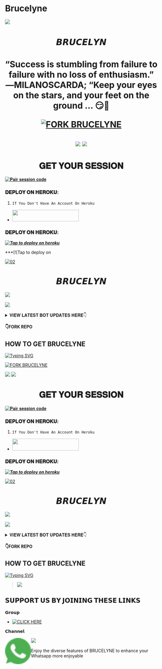 # Brucelyne
<a><img src='https://i.imgur.com/LyHic3i.gif'/></a>
<h1 align="center"> 𝘽𝙍𝙐𝘾𝙀𝙇𝙔𝙉 </h1>

 
<h1 align="center"> “Success is stumbling from failure to failure with no loss of enthusiasm.” ―MILANOSCARDA; “Keep your eyes on the stars, and your feet on the ground ...
 😏🙏


 


<a href="https://github.com/Milanoscarda2/Bruceleee/fork"><img src="https://img.shields.io/badge/CLICK%20HERE-white" alt="FORK BRUCELYNE" width="150"></a>


<a><img src='https://i.imgur.com/LyHic3i.gif'/></a>
<a><img src='https://i.imgur.com/LyHic3i.gif'/></a>
 <h1 align="center">  𝐆𝐄𝐓 𝐘𝐎𝐔𝐑 𝐒𝐄𝐒𝐒𝐈𝐎𝐍 </h1>
  <a href="https://keith-sessions-pi5z.onrender.com"><img src="https://img.shields.io/badge/Pair%20session%20code-white" alt="𝐏𝐚𝐢𝐫 𝐬𝐞𝐬𝐬𝐢𝐨𝐧 𝐜𝐨𝐝𝐞" width="300"></a>



###  𝐃𝐄𝐏𝐋𝐎𝐘 𝐎𝐍 𝐇𝐄𝐑𝐎𝐊𝐔:
1. `If You Don't Have An Account On Heroku`

- <a align="center"><a href="https://signup.heroku.com">
 <img src="https://img.shields.io/badge/Create%20Account%20Now-purple?style=for-the-badge&logo=heroku" width="220" height="38.45"/></a></p>

 ###  𝐃𝐄𝐏𝐋𝐎𝐘 𝐎𝐍 𝐇𝐄𝐑𝐎𝐊𝐔:


 ***[![Tap to deploy on heroku](https://www.herokucdn.com/deploy/button.svg)](https://dashboard.heroku.com/new?button-url=https://github.com/Milanoscarda2/Bruceleee&template=https://github.com/Milanoscarda2/Bruceleee.git)***

***[![Tap to deploy on 

<a href="https://i.imgur.com/5zda1uw.jpeg"><img src="https://files.catbox.moe/fkotvx.jpg" alt="02" border="0" /></a>                     
    <h1 align="center">𝘽𝙍𝙐𝘾𝙀𝙇𝙔𝙉</h1>
  </a>


<a><img src='https://i.imgur.com/LyHic3i.gif'/></a>


<a><img src='https://i.imgur.com/LyHic3i.gif'/></a>




<details>
<summary>𝐕𝐈𝐄𝐖 𝐋𝐀𝐓𝐄𝐒𝐓 𝐁𝐎𝐓 𝐔𝐏𝐃𝐀𝐓𝐄𝐒 𝐇𝐄𝐑𝐄👇</summary>
  
- 𝕥𝕙𝕚𝕤 𝕚𝕤 𝕓𝕣𝕦𝕔𝕖𝕝𝕪𝕟𝕖 𝕓𝕠𝕥 𝕔𝕣𝕖𝕒𝕥𝕖𝕕 𝕓𝕪 𝕞𝕚𝕝𝕒𝕟𝕠💥.
- 𝔸𝕝𝕝 𝕗𝕦𝕟𝕔𝕥𝕚𝕠𝕟𝕚𝕟𝕘 𝕠𝕗 𝕥𝕙𝕖 𝕓𝕠𝕥 𝕨𝕠𝕣𝕜𝕤 𝕠𝕜𝕒𝕪 𝕘𝕖𝕥 𝕤𝕖𝕤𝕤𝕚𝕠𝕟 𝕝𝕕 𝕕𝕖𝕝𝕡𝕠𝕪 𝕒𝕟𝕕 𝕙𝕒𝕧𝕖 𝕒 𝕟𝕚𝕔𝕖 𝕗𝕦𝕟𝕔𝕥𝕚𝕠𝕟𝕚𝕟𝕘 𝕠𝕗 𝕥𝕙𝕖 𝕓𝕠𝕥.

</details> 

**👇FORK REPO**
## HOW TO GET BRUCELYNE 

  
[![Typing SVG](https://readme-typing-svg.herokuapp.com?font=Rockstar-ExtraBold&color=blue&lines=𝗙𝗢𝗥𝗞+𝗔𝗡𝗗+𝗦𝗧𝗔𝗥+𝗥𝗘𝗣𝗢)](https://git.io/typing-svg)
 

  
<a href="https://github.com/Milanoscarda2/Bruceleee/fork"><img src="https://img.shields.io/badge/CLICK%20HERE-white" alt="FORK BRUCELYNE" width="150"></a>


<a><img src='https://i.imgur.com/LyHic3i.gif'/></a>
<a><img src='https://i.imgur.com/LyHic3i.gif'/></a>
 <h1 align="center">  𝐆𝐄𝐓 𝐘𝐎𝐔𝐑 𝐒𝐄𝐒𝐒𝐈𝐎𝐍 </h1>
  <a href="https://keith-sessions-pi5z.onrender.com"><img src="https://img.shields.io/badge/Pair%20session%20code-white" alt="𝐏𝐚𝐢𝐫 𝐬𝐞𝐬𝐬𝐢𝐨𝐧 𝐜𝐨𝐝𝐞" width="300"></a>



###  𝐃𝐄𝐏𝐋𝐎𝐘 𝐎𝐍 𝐇𝐄𝐑𝐎𝐊𝐔:
1. `If You Don't Have An Account On Heroku`

- <a align="center"><a href="https://signup.heroku.com">
 <img src="https://img.shields.io/badge/Create%20Account%20Now-purple?style=for-the-badge&logo=heroku" width="220" height="38.45"/></a></p>

 ###  𝐃𝐄𝐏𝐋𝐎𝐘 𝐎𝐍 𝐇𝐄𝐑𝐎𝐊𝐔:


 ***[![Tap to deploy on heroku](https://www.herokucdn.com/deploy/button.svg)](https://dashboard.heroku.com/new?button-url=https://github.com/Milanoscarda2/Bruceleee&template=https://github.com/Milanoscarda2/Bruceleee.git)***


 
<a href="https://i.imgur.com/5zda1uw.jpeg"><img src="https://files.catbox.moe/fkotvx.jpg" alt="02" border="0" /></a>                     
    <h1 align="center">𝘽𝙍𝙐𝘾𝙀𝙇𝙔𝙉</h1>
  </a>


<a><img src='https://i.imgur.com/LyHic3i.gif'/></a>


<a><img src='https://i.imgur.com/LyHic3i.gif'/></a>




<details>
<summary>𝐕𝐈𝐄𝐖 𝐋𝐀𝐓𝐄𝐒𝐓 𝐁𝐎𝐓 𝐔𝐏𝐃𝐀𝐓𝐄𝐒 𝐇𝐄𝐑𝐄👇</summary>
  
- 𝕥𝕙𝕚𝕤 𝕚𝕤 𝕓𝕣𝕦𝕔𝕖𝕝𝕪𝕟𝕖 𝕓𝕠𝕥 𝕔𝕣𝕖𝕒𝕥𝕖𝕕 𝕓𝕪 𝕞𝕚𝕝𝕒𝕟𝕠💥.
- 𝔸𝕝𝕝 𝕗𝕦𝕟𝕔𝕥𝕚𝕠𝕟𝕚𝕟𝕘 𝕠𝕗 𝕥𝕙𝕖 𝕓𝕠𝕥 𝕨𝕠𝕣𝕜𝕤 𝕠𝕜𝕒𝕪 𝕘𝕖𝕥 𝕤𝕖𝕤𝕤𝕚𝕠𝕟 𝕝𝕕 𝕕𝕖𝕝𝕡𝕠𝕪 𝕒𝕟𝕕 𝕙𝕒𝕧𝕖 𝕒 𝕟𝕚𝕔𝕖 𝕗𝕦𝕟𝕔𝕥𝕚𝕠𝕟𝕚𝕟𝕘 𝕠𝕗 𝕥𝕙𝕖 𝕓𝕠𝕥.

</details>


**👇FORK REPO**
## HOW TO GET BRUCELYNE 


[![Typing SVG](https://readme-typing-svg.herokuapp.com?font=Rockstar-ExtraBold&color=blue&lines=𝗙𝗢𝗥𝗞+𝗔𝗡𝗗+𝗦𝗧𝗔𝗥+𝗥𝗘𝗣𝗢)](https://git.io/typing-svg)
 

><img src='https://i.imgur.com/LyHic3i.gif'/></a>


## 𝗦𝗨𝗣𝗣𝗢𝗥𝗧 𝗨𝗦 𝗕𝗬 𝗝𝗢𝗜𝗡𝗜𝗡𝗚 𝗧𝗛𝗘𝗦𝗘 𝗟𝗜𝗡𝗞𝗦

**𝗚𝗿𝗼𝘂𝗽**
- <a href="https://chat.whatsapp.com/DvXonepPp1XBPOYIBziTl1" target="_blank">
    <img alt="CLICK HERE" src="https://img.shields.io/badge/ JOIN OUR WHATSAPP GROUP  -25D366?style=for-the-badge&logo=whatsapp&logoColor=white" />
  </a>


**𝗖𝗵𝗮𝗻𝗻𝗲𝗹**
<p align="centre">
  <a href="https://chat.whatsapp.com/JXPZXc14vps0Ao7HjihwYT">
    <img align="left" alt="SIEGRIN | Whastapp" width="86px" src="https://raw.githubusercontent.com/PikaBotz/My_Personal_Space/main/Images/AnyaBot_pics/Anya_v2/Whatsapp.svg" />
  

   
   <a><img src='https://i.imgur.com/LyHic3i.gif'/></a>


Enjoy the diverse features of BRUCELYNE  to enhance your Whatsapp more enjoyable
